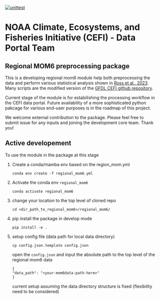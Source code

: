 [![unittest](https://github.com/NOAA-PSL/regional_mom6/actions/workflows/gha_pytest_push.yml/badge.svg)](https://github.com/NOAA-PSL/regional_mom6/actions/workflows/gha_pytest_push.yml)

NOAA Climate, Ecosystems, and Fisheries Initiative (CEFI) - Data Portal Team
========

## Regional MOM6 preprocessing package
This is a developing regional mom6 module help both preprocessing the data and perform various statistical analysis shown in [Ross et al., 2023](https://gmd.copernicus.org/articles/16/6943/2023/).
Many scripts are the modified version of the [GFDL CEFI github repository](https://github.com/NOAA-GFDL/CEFI-regional-MOM6).

Current stage of the module is for estabilishing the processing workflow in the CEFI data portal. 
Future availability of a more sophisticated python pakcage for various end-user purposes is in the roadmap of this project.
  
We welcome external contribution to the package. Please feel free to submit issue for any inputs and joining the development core team. Thank you! 

## Active developement
To use the module in the package at this stage
1. Create a conda/mamba env based on the region_mom.yml

   ```
   conda env create -f regional_mom6.yml
   ```
3. Activate the conda env `regional_mom6`

   ```
   conda activate regional_mom6
   ```
4. change your location to the top level of cloned repo

   ```
   cd <dir_path_to_regional_mom6>/regional_mom6/
   ```
5. pip install the package in develop mode

   ```
   pip install -e .
   ```
6. setup config file (data path for local data directory)

    ```
    cp config.json.template config.json
    ```
   
    open the `config.json` and input the absolute path to the top level of the regional mom6 data

    ```
    {
    "data_path": "<your-mom6data-path-here>"
    }
    ```

    current setup assuming the data directory structure is fixed (flexibility need to be considered)

